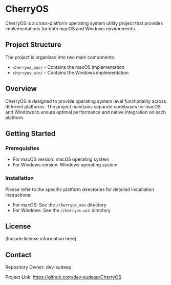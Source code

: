 # CherryOS

CherryOS is a cross-platform operating system utility project that provides implementations for both macOS and Windows environments.

## Project Structure

The project is organized into two main components:

- `cherryos_mac/` - Contains the macOS implementation
- `cherryos_win/` - Contains the Windows implementation

## Overview

CherryOS is designed to provide operating system level functionality across different platforms. The project maintains separate codebases for macOS and Windows to ensure optimal performance and native integration on each platform.

## Getting Started

### Prerequisites

- For macOS version: macOS operating system
- For Windows version: Windows operating system

### Installation

Please refer to the specific platform directories for detailed installation instructions:

- For macOS: See the `/cherryos_mac` directory
- For Windows: See the `/cherryos_win` directory

## License

[Include license information here]

## Contact

Repository Owner: dev-sudeep

Project Link: https://github.com/dev-sudeep/CherryOS
